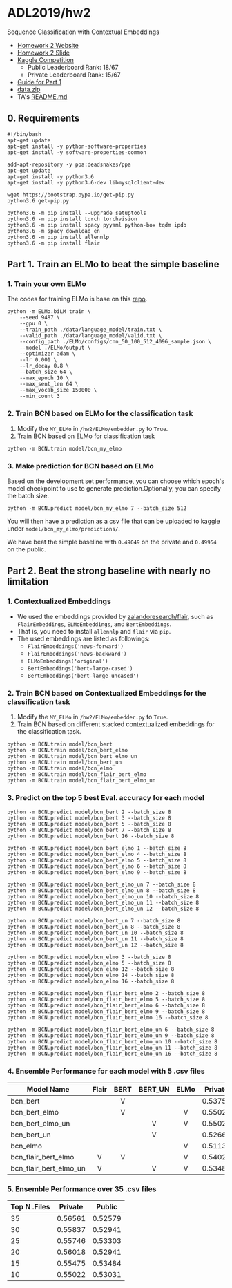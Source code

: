 # ADL2019/hw2

Sequence Classification with Contextual Embeddings

* [Homework 2 Website](https://www.csie.ntu.edu.tw/~miulab/s107-adl/A2)
* [Homework 2 Slide](https://docs.google.com/presentation/d/1dK1IubKXqseagzMlDEEFO4M0Gp7qedv78le3cw5rKcM/edit#slide=id.g52160a344b_3_8)
* [Kaggle Competition](https://www.kaggle.com/c/adl2019-homework-2)
    * Public Leaderboard Rank: 18/67
    * Private Leaderboard Rank: 15/67
* [Guide for Part 1](https://docs.google.com/presentation/d/1h24s8ZLErwcBK42yLwGP9cc2mIQqeO_uLHeV3WewXmo/edit#slide=id.p)
* [data.zip](https://drive.google.com/open?id=1mFCnbIE0-vM5coBmRHPo21Cvj_CCGEfu)
* TA's [README.md](https://github.com/JasonYao81000/ADL2019/blob/master/hw2/TA_README.md)

## 0. Requirements
```shell
#!/bin/bash
apt-get update
apt-get install -y python-software-properties
apt-get install -y software-properties-common

add-apt-repository -y ppa:deadsnakes/ppa
apt-get update
apt-get install -y python3.6
apt-get install -y python3.6-dev libmysqlclient-dev

wget https://bootstrap.pypa.io/get-pip.py
python3.6 get-pip.py

python3.6 -m pip install --upgrade setuptools
python3.6 -m pip install torch torchvision
python3.6 -m pip install spacy pyyaml python-box tqdm ipdb
python3.6 -m spacy download en
python3.6 -m pip install allennlp
python3.6 -m pip install flair
```

## Part 1. Train an ELMo to beat the simple baseline

### 1. Train your own ELMo
The codes for training ELMo is base on this [repo](https://github.com/HIT-SCIR/ELMoForManyLangs).
```shell
python -m ELMo.biLM train \
    --seed 9487 \
    --gpu 0 \
    --train_path ./data/language_model/train.txt \
    --valid_path ./data/language_model/valid.txt \
    --config_path ./ELMo/configs/cnn_50_100_512_4096_sample.json \
    --model ./ELMo/output \
    --optimizer adam \
    --lr 0.001 \
    --lr_decay 0.8 \
    --batch_size 64 \
    --max_epoch 10 \
    --max_sent_len 64 \
    --max_vocab_size 150000 \
    --min_count 3
```

### 2. Train BCN based on ELMo for the classification task
1. Modify the `MY_ELMo` in `/hw2/ELMo/embedder.py` to `True`.
2. Train BCN based on ELMo for classification task 
```shell
python -m BCN.train model/bcn_my_elmo
```

### 3. Make prediction for BCN based on ELMo
Based on the development set performance, you can choose which epoch's model checkpoint to use to generate prediction.Optionally, you can specify the batch size.
```shell
python -m BCN.predict model/bcn_my_elmo 7 --batch_size 512
```
You will then have a prediction as a csv file that can be uploaded to kaggle under `model/bcn_my_elmo/predictions/`.

We have beat the simple baseline with `0.49049` on the private and `0.49954` on the public.

## Part 2. Beat the strong baseline with nearly no limitation

### 1. Contextualized Embeddings
* We used the embeddings provided by [zalandoresearch/flair](https://github.com/zalandoresearch/flair), such as `FlairEmbeddings`, `ELMoEmbeddings`, and `BertEmbeddings`.
* That is, you need to install `allennlp` and `flair` via `pip`.
* The used embeddings are listed as followings:
    * `FlairEmbeddings('news-forward')`
    * `FlairEmbeddings('news-backward')`
    * `ELMoEmbeddings('original')`
    * `BertEmbeddings('bert-large-cased')`
    * `BertEmbeddings('bert-large-uncased')`

### 2. Train BCN based on Contextualized Embeddings for the classification task
1. Modify the `MY_ELMo` in `/hw2/ELMo/embedder.py` to `True`.
2. Train BCN based on different stacked contextualized embeddings for the classification task.
```shell
python -m BCN.train model/bcn_bert
python -m BCN.train model/bcn_bert_elmo
python -m BCN.train model/bcn_bert_elmo_un
python -m BCN.train model/bcn_bert_un
python -m BCN.train model/bcn_elmo
python -m BCN.train model/bcn_flair_bert_elmo
python -m BCN.train model/bcn_flair_bert_elmo_un
```

### 3. Predict on the top 5 best Eval. accuracy for each model
```shell
python -m BCN.predict model/bcn_bert 2 --batch_size 8
python -m BCN.predict model/bcn_bert 3 --batch_size 8
python -m BCN.predict model/bcn_bert 5 --batch_size 8
python -m BCN.predict model/bcn_bert 7 --batch_size 8
python -m BCN.predict model/bcn_bert 16 --batch_size 8
```
```shell
python -m BCN.predict model/bcn_bert_elmo 1 --batch_size 8
python -m BCN.predict model/bcn_bert_elmo 4 --batch_size 8
python -m BCN.predict model/bcn_bert_elmo 5 --batch_size 8
python -m BCN.predict model/bcn_bert_elmo 6 --batch_size 8
python -m BCN.predict model/bcn_bert_elmo 9 --batch_size 8
```
```shell
python -m BCN.predict model/bcn_bert_elmo_un 7 --batch_size 8
python -m BCN.predict model/bcn_bert_elmo_un 8 --batch_size 8
python -m BCN.predict model/bcn_bert_elmo_un 10 --batch_size 8
python -m BCN.predict model/bcn_bert_elmo_un 11 --batch_size 8
python -m BCN.predict model/bcn_bert_elmo_un 12 --batch_size 8
```
```shell
python -m BCN.predict model/bcn_bert_un 7 --batch_size 8
python -m BCN.predict model/bcn_bert_un 8 --batch_size 8
python -m BCN.predict model/bcn_bert_un 10 --batch_size 8
python -m BCN.predict model/bcn_bert_un 11 --batch_size 8
python -m BCN.predict model/bcn_bert_un 12 --batch_size 8
```
```shell
python -m BCN.predict model/bcn_elmo 3 --batch_size 8
python -m BCN.predict model/bcn_elmo 5 --batch_size 8
python -m BCN.predict model/bcn_elmo 12 --batch_size 8
python -m BCN.predict model/bcn_elmo 14 --batch_size 8
python -m BCN.predict model/bcn_elmo 16 --batch_size 8
```
```shell
python -m BCN.predict model/bcn_flair_bert_elmo 2 --batch_size 8
python -m BCN.predict model/bcn_flair_bert_elmo 5 --batch_size 8
python -m BCN.predict model/bcn_flair_bert_elmo 6 --batch_size 8
python -m BCN.predict model/bcn_flair_bert_elmo 9 --batch_size 8
python -m BCN.predict model/bcn_flair_bert_elmo 16 --batch_size 8
```
```shell
python -m BCN.predict model/bcn_flair_bert_elmo_un 6 --batch_size 8
python -m BCN.predict model/bcn_flair_bert_elmo_un 9 --batch_size 8
python -m BCN.predict model/bcn_flair_bert_elmo_un 10 --batch_size 8
python -m BCN.predict model/bcn_flair_bert_elmo_un 11 --batch_size 8
python -m BCN.predict model/bcn_flair_bert_elmo_un 16 --batch_size 8
```

### 4. Ensemble Performance for each model with 5 .csv files

| Model Name | Flair | BERT | BERT_UN | ELMo | Private | Public |
| ---------- | :---: | :--: | :-----: | :--: | ------- | ------ |
| bcn_bert | | V | | | 0.53755 | 0.49864 |
| bcn_bert_elmo | | V | | V | 0.55022 | 0.53031 |
| bcn_bert_elmo_un | | | V | V | 0.55022 | 0.53031 |
| bcn_bert_un | | | V | | 0.52669 | 0.49140 |
| bcn_elmo | | | | V | 0.51131 | 0.50407 |
| bcn_flair_bert_elmo | V | V | | V | 0.54027 | 0.51402 |
| bcn_flair_bert_elmo_un | V | | V | V | 0.53484 | 0.50769 |

### 5. Ensemble Performance over 35 .csv files

| Top N .Files | Private | Public |
| ------------ | ------- | ------ |
| 35 | 0.56561 | 0.52579 |
| 30 | 0.55837 | 0.52941 |
| 25 | 0.55746 | 0.53303 |
| 20 | 0.56018 | 0.52941 |
| 15 | 0.55475 | 0.53484 |
| 10 | 0.55022 | 0.53031 |
